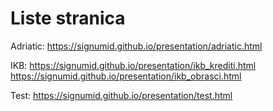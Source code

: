# Liste stranica

Adriatic:
https://signumid.github.io/presentation/adriatic.html

IKB:
https://signumid.github.io/presentation/ikb_krediti.html
https://signumid.github.io/presentation/ikb_obrasci.html

Test:
https://signumid.github.io/presentation/test.html

